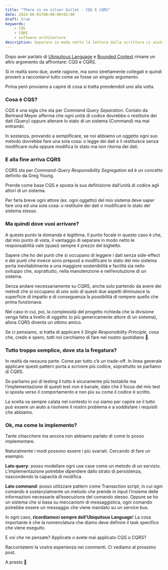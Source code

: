 ```yaml
---
title: "There is no silver bullet - CQS E CQRS"
date: 2024-06-01T00:00:00+02:00
draft: true
keywords:
    - CQS
    - CQRS
    - software architecture
description: Separare in modo netto la lettura dalla scrittura ci aiuta ad isolare i singoli comportamenti. Vediamo come CQS e CQRS ci possono aiutare
---
```

Dopo aver parlato di [Ubiquitous Language](https://www.morialberto.it/blog/there-is-no-silver-bullet/ubiquitous-language/) e [Bounded Context](https://www.morialberto.it/blog/there-is-no-silver-bullet/bounded-context/) rimane un altro argomento da affrontare: CQS e CQRS.

Sì in realtà sono due, avete ragione, ma sono strettamente collegati e quindi proverò a raccontarvi tutto come se fosse un singolo argomento.

Prima però proviamo a capire di cosa si tratta prendendoli uno alla volta.

### Cosa è CQS?

CQS è una sigla che sta per *Command Query Separation*. Coniato da Bertrand Meyer afferma che ogni unità di codice dovrebbe o restituire dei dati (Query) oppure alterare lo stato di un sistema (Command) ma mai entrambi.

In sostanza, provando a semplificare, se noi abbiamo un oggetto ogni suo metodo dovrebbe fare una sola cosa: o legge dei dati e li restituisce senza modificare nulla oppure modifica lo stato ma non ritorna dei dati.

### E alla fine arriva CQRS

CQRS sta per *Command-Query Responsibility Segregation* ed è un concetto definito da Greg Young.

Prende come base CQS e sposta la sua definizione dall’unità di codice agli attori di un sistema.

Per farla breve ogni attore (es. ogni oggetto) del mio sistema deve saper fare una ed una sola cosa: o restituire dei dati o modificare lo stato del sistema stesso.

### Ma quindi dove vuoi arrivare?

A questo punto la domanda è legittima. Il punto focale in questo caso è che, dal mio punto di vista, il vantaggio di separare in modo netto le responsabilità vale (quasi) sempre il prezzo del biglietto.

Sapere che ho dei punti che si occupano di leggere i dati senza side-effect e dei punti che invece sono preposti a modificare lo stato del mio sistema porta inevitabilmente a una maggiore sostenibilità e facilità sia nello sviluppo che, soprattutto, nella manutenzione e nell’evoluzione di un sistema.

Senza andare necessariamente su CQRS, anche solo partendo da avere dei metodi che si occupano di uno solo di questi due aspetti diminuisce la superficie di impatto e di conseguenza la possibilità di rompere quello che prima funzionava. 

Nel caso in cui, poi, la complessità del progetto richieda che la divisione venga fatta a livello di oggetto (o più genericamente attore di un sistema), allora CQRS diventa un ottimo amico.

Se ci pensiamo, si tratta di applicare il *Single Responsibility Principle*, cosa che, credo e spero, tutti noi cerchiamo di fare nel nostro quotidiano 🙂.

### Tutto troppo semplice, dove sta la fregatura?

In realtà da nessuna parte. Come per tutto c’è un trade-off. In linea generale applicare questi pattern porta a scrivere più codice, soprattutto se parliamo di CQRS. 

Se parliamo poi di testing il tutto è sicuramente più testabile ma l’implementazione di questi test non è banale, dato che il focus del mio test si sposta verso il comportamento e non più su come il codice è scritto.

La scelta va sempre calata nel contesto in cui siamo per capire se il tutto può essere un aiuto a risolvere il nostro problema e a soddisfare i requisiti che abbiamo.

### Ok, ma come lo implemento?

Tante chiacchere ma ancora non abbiamo parlato di come lo posso implementare.

Naturalmente i modi possono essere i più svariati. Cercando di fare un esempio:

**Lato query**: posso modellare ogni use case come un metodo di un servizio. L’implementazione potrebbe dipendere dallo strato di persistenza, nascondendo la capacità di modifica.

**Lato command**: posso utilizzare pattern come Transaction script, in cui ogni comando è sostanzialmente un metodo che prende in input l’insieme delle informazioni necessarie all’esecuzione del comando stesso. Oppure se ho un sistema che si basa su meccanismi di messaggistica, ogni comando potrebbe essere un messaggio che viene mandato su un service bus.

In ogni caso, **ricordiamoci sempre dell’Ubiquitous Language**! La cosa importante è che la nomenclatura che diamo deve definire il task specifico che viene eseguito.

E voi che ne pensate? Applicate o avete mai applicato CQS o CQRS?

Raccontatemi la vostra esperienza nei commenti. Ci vediamo al prossimo post.

A presto 🙂